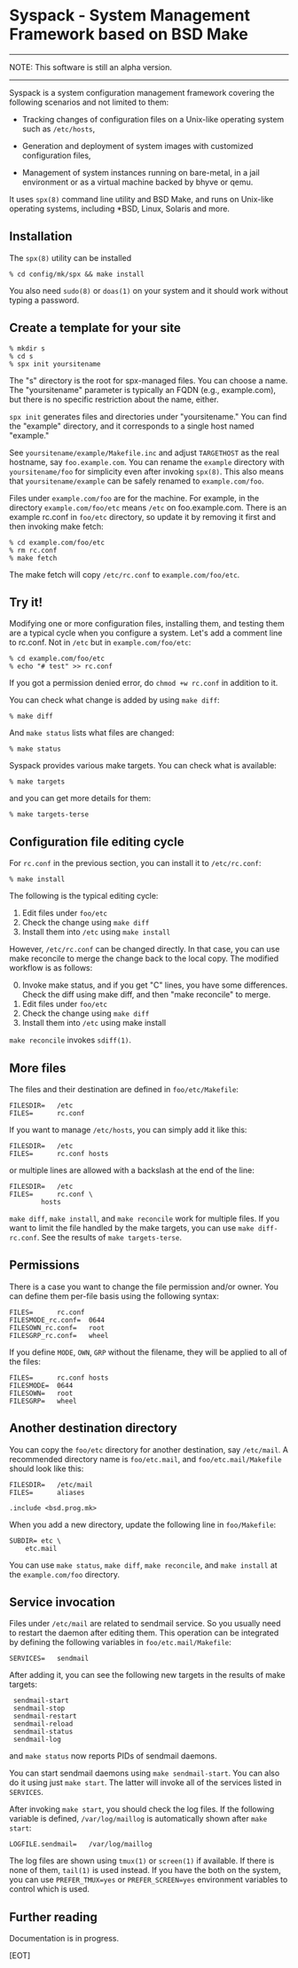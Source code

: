 # Syspack - System Management Framework based on BSD Make

***
NOTE: This software is still an alpha version.
***

Syspack is a system configuration management framework
covering the following scenarios and not limited to them:

- Tracking changes of configuration files on a Unix-like
  operating system such as `/etc/hosts`,

- Generation and deployment of system images with customized
  configuration files,

- Management of system instances running on bare-metal,
  in a jail environment or as a virtual machine backed by
  bhyve or qemu.

It uses `spx(8)` command line utility and BSD Make, and
runs on Unix-like operating systems, including *BSD, Linux,
Solaris and more.

## Installation

The `spx(8)` utility can be installed

```
% cd config/mk/spx && make install
```

You also need `sudo(8)` or `doas(1)` on your system and it should work
without typing a password.

## Create a template for your site

```
% mkdir s
% cd s
% spx init yoursitename
```

The "s" directory is the root for spx-managed files.  You can choose
a name.  The "yoursitename" parameter is typically an FQDN (e.g.,
example.com), but there is no specific restriction about the name, either.

`spx init` generates files and directories under "yoursitename."
You can find the "example" directory, and it corresponds to a single
host named "example."

See `yoursitename/example/Makefile.inc` and adjust `TARGETHOST` as the
real hostname, say `foo.example.com`.  You can rename the
`example` directory with
`yoursitename/foo` for simplicity even after invoking `spx(8)`.
This also means that `yoursitename/example` can be safely renamed to
`example.com/foo`.

Files under `example.com/foo` are for the machine.  For example, in the
directory `example.com/foo/etc` means `/etc` on foo.example.com.
There is an example rc.conf in `foo/etc` directory, so
update it by removing it first and then invoking make fetch: 

```
% cd example.com/foo/etc
% rm rc.conf
% make fetch
```

The make fetch will copy `/etc/rc.conf` to `example.com/foo/etc`.

## Try it!

Modifying one or more configuration files, installing them, and testing them
are a typical cycle when you configure a system.  Let's add a comment line
to rc.conf.  Not in `/etc` but in `example.com/foo/etc`:

```
% cd example.com/foo/etc
% echo "# test" >> rc.conf
```

If you got a permission denied error, do `chmod +w rc.conf` in addition to it.

You can check what change is added by using `make diff`:

```
% make diff
```

And `make status` lists what files are changed:

```
% make status

```

Syspack provides various make targets.  You can check what is available:

```
% make targets
```

and you can get more details for them:

```
% make targets-terse
```

## Configuration file editing cycle

For `rc.conf` in the previous section, you can install it to `/etc/rc.conf`:

```
% make install
```

The following is the typical editing cycle:

1. Edit files under `foo/etc`
2. Check the change using `make diff`
3. Install them into `/etc` using `make install`

However, `/etc/rc.conf` can be changed directly.  In that case, you can
use make reconcile to merge the change back to the local copy.
The modified workflow is as follows:

0. Invoke make status, and if you get "C" lines, you have some differences.
   Check the diff using make diff, and then "make reconcile" to merge.
1. Edit files under `foo/etc`
2. Check the change using `make diff`
3. Install them into `/etc` using make install

`make reconcile` invokes `sdiff(1)`.

## More files

The files and their destination are defined in `foo/etc/Makefile`:

```
FILESDIR=	/etc
FILES=		rc.conf
```

If you want to manage `/etc/hosts`, you can simply add it like this:

```
FILESDIR=	/etc
FILES=		rc.conf hosts
```

or multiple lines are allowed with a backslash at the end of the line:

```
FILESDIR=	/etc
FILES=		rc.conf \
		hosts
```

`make diff`, `make install`, and `make reconcile` work for multiple files.
If you want to
limit the file handled by the make targets, you can use `make diff-rc.conf`.
See the results of `make targets-terse`.

## Permissions

There is a case you want to change the file permission and/or owner.
You can define them per-file basis using the following syntax:

```
FILES=		rc.conf
FILESMODE_rc.conf=	0644
FILESOWN_rc.conf=	root
FILESGRP_rc.conf=	wheel
```

If you define `MODE`, `OWN`, `GRP` without the filename, they will be applied
to all of the files:

```
FILES=		rc.conf hosts
FILESMODE=	0644
FILESOWN=	root
FILESGRP=	wheel
```

## Another destination directory

You can copy the `foo/etc` directory for another destination, say `/etc/mail`.
A recommended directory name is `foo/etc.mail`, and `foo/etc.mail/Makefile`
should look like this: 

```
FILESDIR=	/etc/mail
FILES=		aliases

.include <bsd.prog.mk>
```

When you add a new directory, update the following line in `foo/Makefile`:

```
SUBDIR=	etc \
	etc.mail
```

You can use `make status`, `make diff`, `make reconcile`, and
`make install` at the `example.com/foo` directory.

## Service invocation

Files under `/etc/mail` are related to sendmail service.  So you usually need
to restart the daemon after editing them.  This operation can be integrated
by defining the following variables in `foo/etc.mail/Makefile`:

```
SERVICES=	sendmail
```

After adding it, you can see the following new targets in the results of
make targets:

```
 sendmail-start
 sendmail-stop
 sendmail-restart
 sendmail-reload
 sendmail-status
 sendmail-log
```

and `make status` now reports PIDs of sendmail daemons.

You can start sendmail daemons using `make sendmail-start`.  You can also
do it using just `make start`.  The latter will invoke all of the services
listed in `SERVICES`.

After invoking `make start`, you should check the log files.  If the following
variable is defined, `/var/log/maillog` is automatically shown after
`make start`:

```
LOGFILE.sendmail=	/var/log/maillog  
```

The log files are shown using `tmux(1)` or `screen(1)` if available.
If there is none of them, `tail(1)` is used instead.  If you have
the both on the system, you can use `PREFER_TMUX=yes` or
`PREFER_SCREEN=yes` environment variables to control which is used.

## Further reading

Documentation is in progress.

[EOT]

